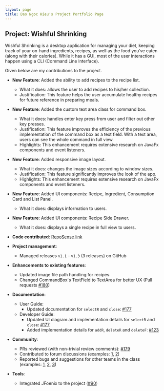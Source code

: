 ```yaml
---
layout: page
title: Dao Ngoc Hieu's Project Portfolio Page
---
```

## Project: Wishful Shrinking

Wishful Shrinking is a desktop application for managing your diet, keeping track of your on-hand ingredients, recipes, as well as the food you’ve eaten (along with their calories). While it has a GUI, most of the user interactions happen using a CLI (Command Line Interface).

Given below are my contributions to the project.

* **New Feature**: Added the ability to add recipes to the recipe list.
  * What it does: allows the user to add recipes to his/her collection.
  * Justification: This feature helps the user accumulate healthy recipes for future reference in preparing meals.
 
* **New Feature**: Added the custom text area class for command box.
  * What it does: handles enter key press from user and filter out other key presses.
  * Justification: This feature improves the efficiency of the previous implementation of the command box as a text field. With a text area,
  users can see the whole command in full view.
  * Highlights: This enhancement requires extensive research on JavaFx components and event listeners.
  
* **New Feature**: Added responsive image layout.
  * What it does: changes the image sizes according to window sizes.
  * Justification: This feature significantly improves the look of the app.
  * Highlights: This enhancement requires extensive research on JavaFx components and event listeners.

* **New Feature**: Added UI components: Recipe, Ingredient, Consumption Card and List Panel.
  * What it does: displays information to users.

* **New Feature**: Added UI components: Recipe Side Drawer.
  * What it does: displays a single recipe in full view to users.

  
* **Code contributed**: [RepoSense link](https://nus-cs2103-ay2021s1.github.io/tp-dashboard/#breakdown=true&search=daongochieu2810)

* **Project management**:
  * Managed releases `v1.1` - `v1.3` (3 releases) on GitHub

* **Enhancements to existing features**:
  * Updated image file path handling for recipes
  * Changed CommandBox's TextField to TextArea for better UX (Pull requests [\#180](https://github.com/AY2021S1-CS2103T-W10-2/tp/pull/180))

* **Documentation**:
  * User Guide:
    * Updated documentation for `selectR` and `close`: [\#177](https://github.com/AY2021S1-CS2103T-W10-2/tp/pull/177)
  * Developer Guide:
    * Updated UI diagram and implementation details for `selectR` and `close`: [\#177](https://github.com/AY2021S1-CS2103T-W10-2/tp/pull/177) 
    * Added implementation details for `addR`, `deleteR` and `deleteF`: [\#123](https://github.com/AY2021S1-CS2103T-W10-2/tp/pull/123)

* **Community**:
  * PRs reviewed (with non-trivial review comments): [\#179](https://github.com/AY2021S1-CS2103T-W10-2/tp/pull/179)
  * Contributed to forum discussions (examples: [1](https://github.com/nus-cs2103-AY2021S1/forum/issues/124), [2](https://github.com/nus-cs2103-AY2021S1/forum/issues/44))
  * Reported bugs and suggestions for other teams in the class (examples: [1](https://github.com/daongochieu2810/ped/issues/11), [2](https://github.com/daongochieu2810/ped/issues/9), [3](https://github.com/daongochieu2810/ped/issues/6))

* **Tools**:
  * Integrated JFoenix to the project ([\#90](https://github.com/AY2021S1-CS2103T-W10-2/tp/pull/90))
 